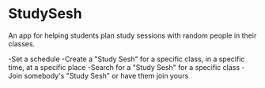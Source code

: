 # StudySesh
An app for helping students plan study sessions with random people in their classes.

-Set a schedule
-Create a "Study Sesh" for a specific class, in a specific time, at a specific place
-Search for a "Study Sesh" for a specific class
-Join somebody's "Study Sesh" or have them join yours
